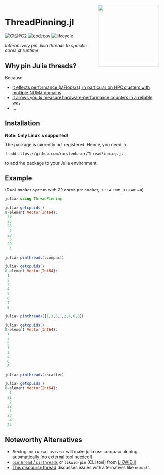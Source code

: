 <img align="right" src="https://github.com/carstenbauer/ThreadPinning.jl/blob/main/docs/src/assets/logo.png" width=200px>

# ThreadPinning.jl

<!-- [![](https://img.shields.io/badge/docs-stable-blue.svg)](https://juliaperf.github.io/LIKWID.jl/stable/) -->
<!-- [![](https://img.shields.io/badge/docs-dev-blue.svg)](https://juliaperf.github.io/LIKWID.jl/dev/) -->
<!-- [![Build Status](https://github.com/JuliaPerf/LIKWID.jl/workflows/CI/badge.svg)](https://github.com/JuliaPerf/LIKWID.jl/actions) -->
[![CI@PC2](https://git.uni-paderborn.de/pc2-ci/julia/ThreadPinning-jl/badges/main/pipeline.svg?key_text=CI@PC2)](https://git.uni-paderborn.de/pc2-ci/julia/ThreadPinning-jl/-/pipelines)
[![codecov](https://codecov.io/gh/carstenbauer/ThreadPinning.jl/branch/main/graph/badge.svg?token=Ze61CbGoO5)](https://codecov.io/gh/carstenbauer/ThreadPinning.jl)
![lifecycle](https://img.shields.io/badge/lifecycle-maturing-blue.svg)

*Interactively pin Julia threads to specific cores at runtime*

## Why pin Julia threads?

Because
* [it effects performance (MFlops/s), in particular on HPC clusters with multiple NUMA domains](https://github.com/JuliaPerf/BandwidthBenchmark.jl#flopsscaling)
* [it allows you to measure hardware-performance counters in a reliable way](https://juliaperf.github.io/LIKWID.jl/stable/marker/)
* ...

## Installation

**Note: Only Linux is supported!**

The package is currently not registered. Hence, you need to
```
] add https://github.com/carstenbauer/ThreadPinning.jl
```
to add the package to your Julia environment.

## Example

(Dual-socket system with 20 cores per socket, `JULIA_NUM_THREADS=8`)

```julia
julia> using ThreadPinning

julia> getcpuids()
8-element Vector{Int64}:
 39
 25
 26
  2
 28
  3
 29
  4

julia> pinthreads(:compact)

julia> getcpuids()
8-element Vector{Int64}:
 1
 2
 3
 4
 5
 6
 7
 8

julia> pinthreads([1,3,5,7,2,4,6,8])

julia> getcpuids()
8-element Vector{Int64}:
 1
 3
 5
 7
 2
 4
 6
 8

julia> pinthreads(:scatter)

julia> getcpuids()
8-element Vector{Int64}:
  1
 21
  2
 22
  3
 23
  4
 24
```

## Noteworthy Alternatives

* Setting `JULIA_EXCLUSIVE=1` will make julia use compact pinning automatically (no external tool needed!)
* [`pinthread` / `pinthreads`](https://juliaperf.github.io/LIKWID.jl/dev/examples/dynamic_pinning/) or `likwid-pin` (CLI tool) from [LIKWID.jl](https://github.com/JuliaPerf/LIKWID.jl)
* [This discourse thread](https://discourse.julialang.org/t/thread-affinitization-pinning-julia-threads-to-cores/58069/5) discusses issues with alternatives like `numactl`
